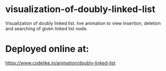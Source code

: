 # visualization-of-doubly-linked-list
Visualization of doubly linked list. live animation to view insertion, deletion and searching of given linked list node.
# Deployed online at:
https://www.codelike.in/animation/doubly-linked-list

